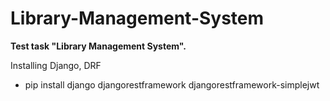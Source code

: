 # Library-Management-System
**Test task "Library Management System".**

Installing Django, DRF
  - pip install django djangorestframework djangorestframework-simplejwt
